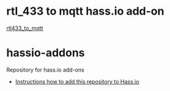 # rtl_433 to mqtt hass.io add-on
[rtl433_to_mqtt](https://github.com/reichley/hassio-addons/tree/master/rtl433_to_mqtt)

# hassio-addons
Repository for hass.io add-ons

 - [Instructions how to add this repository to Hass.io](https://home-assistant.io/hassio/installing_third_party_addons/)
